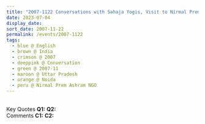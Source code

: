 ```yaml
---
title: "2007-1122 Conversations with Sahaja Yogis, Visit to Nirmal Prem Āśhram NGO, Noida, Uttar Pradesh, India"
date: 2023-07-04
display_date: 
sort_date: 2007-11-22
permalink: /events/2007-1122
tags:
  - blue @ English
  - brown @ India
  - crimson @ 2007
  - deeppink @ Conversation
  - green @ 2007-11
  - maroon @ Uttar Pradesh
  - orange @ Noida
  - peru @ Nirmal Prem Ashram NGO
---
```


<br>

<wave-list>
  <list-title color="DarkSeaGreen" width="55">Key Quotes</list-title>
  <list-item color="BlanchedAlmond" width="280"><b>Q1:</b> <i></i></list-item>
  <list-item color="Lavender" width="280"><b>Q2:</b> <i></i></list-item>
</wave-list>

<br>

<wave-list>
  <list-title color="DarkSeaGreen" width="55">Comments</list-title>
  <list-item color="BlanchedAlmond" width="280"><b>C1:</b> <i></i></list-item>
  <list-item color="Lavender" width="280"><b>C2:</b> <i></i></list-item>
</wave-list>